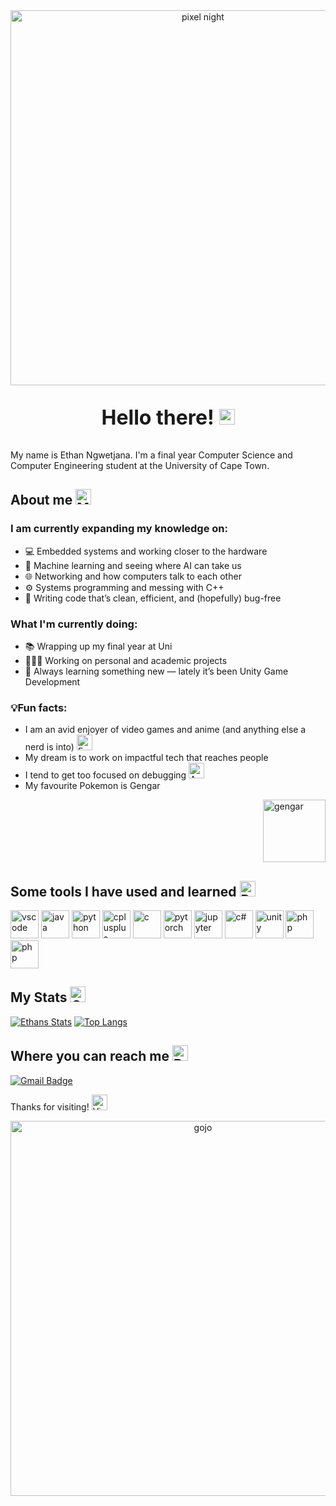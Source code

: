 
<div style="text-align: center;">
  <img src="https://media1.tenor.com/m/_EYOsX_1CUkAAAAC/pixel-night.gif" alt="pixel night" width="600">
</div>

<!-- [![SVG Banners](https://svg-banners.vercel.app/api?type=glitch&text1=Hello👾&width=800&height=200&)](https://github.com/Akshay090/svg-banners) -->

<p style="font-size: 32px; text-align: center; font-weight: bold;">Hello there! <img src="https://raw.githubusercontent.com/Tarikul-Islam-Anik/Animated-Fluent-Emojis/master/Emojis/Hand%20gestures/Waving%20Hand.png" alt="Waving Hand" width="25" height="25" /></p>

My name is Ethan Ngwetjana. I'm a final year Computer Science and Computer Engineering student at the University of Cape Town.

## About me <img src="https://raw.githubusercontent.com/Tarikul-Islam-Anik/Animated-Fluent-Emojis/master/Emojis/People%20with%20professions/Man%20Technologist%20Medium%20Skin%20Tone.png" alt="Man Technologist Medium Skin Tone" width="25" height="25" />
### I am currently expanding my knowledge on:
- 💻 Embedded systems and working closer to the hardware
- 🤖 Machine learning and seeing where AI can take us
- 🌐 Networking and how computers talk to each other
- ⚙️ Systems programming and messing with C++
- 👾 Writing code that’s clean, efficient, and (hopefully) bug-free


### What I'm currently doing:
- 📚 Wrapping up my final year at Uni
- 👨🏽‍💻 Working on personal and academic projects
- 🌱 Always learning something new — lately it’s been Unity Game Development

### 💡Fun facts:
- I am an avid enjoyer of video games and anime (and anything else a nerd is into) <img src="https://raw.githubusercontent.com/Tarikul-Islam-Anik/Animated-Fluent-Emojis/master/Emojis/Hand%20gestures/Eyes.png" alt="Eyes" width="25" height="25" />
- My dream is to work on impactful tech that reaches people
- I tend to get too focused on debugging <img src="https://raw.githubusercontent.com/Tarikul-Islam-Anik/Animated-Fluent-Emojis/master/Emojis/Smilies/Anxious%20Face%20with%20Sweat.png" alt="Anxious Face with Sweat" width="25" height="25" />
- My favourite Pokemon is Gengar
<img src="https://media.tenor.com/8t2IFWsLYDcAAAAi/gengar-amk.gif" alt="gengar" width="100" style="float: right; margin-left: 10px;">

<div style="clear: both;"></div>

## Some tools I have used and learned <img src="https://raw.githubusercontent.com/Tarikul-Islam-Anik/Animated-Fluent-Emojis/master/Emojis/Travel%20and%20places/Rocket.png" alt="Rocket" width="25" height="25" />
<p align="left">
<img src="https://cdn.jsdelivr.net/gh/devicons/devicon/icons/vscode/vscode-original.svg" alt="vscode" width="45" height="45"/>
<img src="https://cdn.jsdelivr.net/gh/devicons/devicon@latest/icons/java/java-original.svg" alt="java" width="45" height="45"/>
<img src="https://cdn.jsdelivr.net/gh/devicons/devicon@latest/icons/python/python-original.svg" alt="python" width="45" height="45"/>
<img src="https://cdn.jsdelivr.net/gh/devicons/devicon@latest/icons/cplusplus/cplusplus-original.svg" alt="cplusplus" width="45" height="45"/>
<img src="https://cdn.jsdelivr.net/gh/devicons/devicon@latest/icons/c/c-original.svg" alt="c" width="45" height="45"/>
<img src="https://cdn.jsdelivr.net/gh/devicons/devicon@latest/icons/pytorch/pytorch-original.svg" alt="pytorch" width="45" height="45"/>
<img src="https://cdn.jsdelivr.net/gh/devicons/devicon@latest/icons/jupyter/jupyter-original-wordmark.svg" alt="jupyter" width="45" height="45"/>
<img src="https://cdn.jsdelivr.net/gh/devicons/devicon@latest/icons/csharp/csharp-original.svg" alt="c#" width="45" height="45"/>
<img src="https://cdn.jsdelivr.net/gh/devicons/devicon@latest/icons/unity/unity-original.svg" alt="unity" width="45" height="45"/>
<img src="https://cdn.jsdelivr.net/gh/devicons/devicon@latest/icons/figma/figma-original.svg" alt="php" width="45" height="45"/>
<img src="https://cdn.jsdelivr.net/gh/devicons/devicon@latest/icons/git/git-original.svg" alt="php" width="45" height="45"/>
</p>

## My Stats <img src="https://raw.githubusercontent.com/Tarikul-Islam-Anik/Animated-Fluent-Emojis/master/Emojis/Objects/Chart%20Increasing.png" alt="Chart Increasing" width="25" height="25" />
[![Ethans Stats](https://github-readme-stats.vercel.app/api?username=EpicE88&theme=synthwave)](https://github.com/anuraghazra/github-readme-stats)
[![Top Langs](https://github-readme-stats.vercel.app/api/top-langs/?username=EpicE88&theme=synthwave)](https://github.com/anuraghazra/github-readme-stats)

## Where you can reach me <img src="https://raw.githubusercontent.com/Tarikul-Islam-Anik/Animated-Fluent-Emojis/master/Emojis/Hand%20gestures/Backhand%20Index%20Pointing%20Down%20Medium-Dark%20Skin%20Tone.png" alt="Backhand Index Pointing Down Medium-Dark Skin Tone" width="25" height="25" />
[![Gmail Badge](https://img.shields.io/badge/Gmail-c14438?style=flat-square&logo=Gmail&logoColor=white&link=mailto:ethanngwetjana@gmail.com)](mailto:ethanngwetjana@gmail.com)

Thanks for visiting! <img src="https://raw.githubusercontent.com/Tarikul-Islam-Anik/Animated-Fluent-Emojis/master/Emojis/Hand%20gestures/Victory%20Hand%20Medium%20Skin%20Tone.png" alt="Victory Hand Medium Skin Tone" width="25" height="25" />

<div style="text-align: center;">
  <img src="https://media1.tenor.com/m/iz1jQ5voYjwAAAAd/10-%C4%91i%E1%BB%83m.gif" alt="gojo" width="600">
</div>



